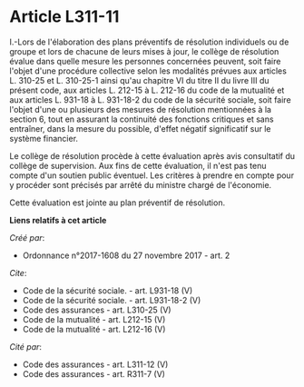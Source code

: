 # Article L311-11

I.-Lors de l'élaboration des plans préventifs de résolution individuels ou de groupe et lors de chacune de leurs mises à
jour, le collège de résolution évalue dans quelle mesure les personnes concernées peuvent, soit faire l'objet d'une procédure
collective selon les modalités prévues aux articles L. 310-25 et L. 310-25-1 ainsi qu'au chapitre VI du titre II du livre III
du présent code, aux articles L. 212-15 à L. 212-16 du code de la mutualité et aux articles L. 931-18 à L. 931-18-2 du code
de la sécurité sociale, soit faire l'objet d'une ou plusieurs des mesures de résolution mentionnées à la section 6, tout en
assurant la continuité des fonctions critiques et sans entraîner, dans la mesure du possible, d'effet négatif significatif
sur le système financier. 

Le collège de résolution procède à cette évaluation après avis consultatif du collège de supervision. Aux fins de cette
évaluation, il n'est pas tenu compte d'un soutien public éventuel. Les critères à prendre en compte pour y procéder sont
précisés par arrêté du ministre chargé de l'économie. 

Cette évaluation est jointe au plan préventif de résolution.

**Liens relatifs à cet article**

_Créé par_:

  - Ordonnance n°2017-1608 du 27 novembre 2017 - art. 2

_Cite_:

  - Code de la sécurité sociale. - art. L931-18 (V)
  - Code de la sécurité sociale. - art. L931-18-2 (V)
  - Code des assurances - art. L310-25 (V)
  - Code de la mutualité - art. L212-15 (V)
  - Code de la mutualité - art. L212-16 (V)

_Cité par_:

  - Code des assurances - art. L311-12 (V)
  - Code des assurances - art. R311-7 (V)
